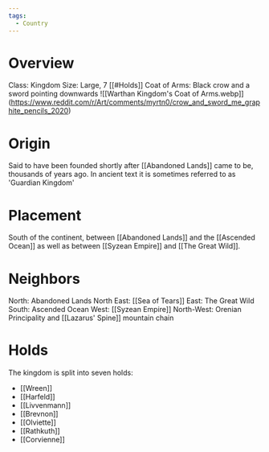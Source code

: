 ```yaml
---
tags:
  - Country
---
```

# Overview
Class: Kingdom
Size: Large, 7 [[#Holds]]
Coat of Arms: Black crow and a sword pointing downwards
![[Warthan Kingdom's Coat of Arms.webp]]
(https://www.reddit.com/r/Art/comments/myrtn0/crow_and_sword_me_graphite_pencils_2020)

# Origin
Said to have been founded shortly after [[Abandoned Lands]] came to be, thousands of years ago.
In ancient text it is sometimes referred to as 'Guardian Kingdom'
# Placement
South of the continent, between [[Abandoned Lands]] and the [[Ascended Ocean]] as well as between [[Syzean Empire]] and [[The Great Wild]].

# Neighbors
North: Abandoned Lands
North East: [[Sea of Tears]]
East: The Great Wild
South: Ascended Ocean
West: [[Syzean Empire]]
North-West: Orenian Principality and [[Lazarus' Spine]] mountain chain

# Holds
The kingdom is split into seven holds:
- [[Wreen]]
- [[Harfeld]]
- [[Livvenmann]]
- [[Brevnon]]
- [[Olviette]]
- [[Rathkuth]]
- [[Corvienne]]